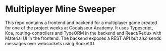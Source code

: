# Multiplayer Mine Sweeper

This repo contains a frontend and backend for a multiplayer game created for one of the project weeks at Codaisseur Academy. It uses Typescript, Koa, routing-controllers and TypeORM in the backend and React/Redux with Material UI in the frontend. The backend exposes a REST API but also sends messages over websockets using SocketIO. 


